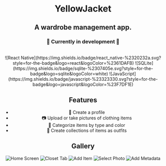 <div align="center">
  <h1 align="center">YellowJacket</h1>
  <h2 align="center">A wardrobe management app.</h2>
  <h3>🚧 Currently in development 🚧</h3>
<div>
<br>
<div align="center">
![React Native](https://img.shields.io/badge/react_native-%2320232a.svg?style=for-the-badge&logo=react&logoColor=%2361DAFB) ![SQLite](https://img.shields.io/badge/sqlite-%2307405e.svg?style=for-the-badge&logo=sqlite&logoColor=white) ![JavaScript](https://img.shields.io/badge/javascript-%23323330.svg?style=for-the-badge&logo=javascript&logoColor=%23F7DF1E)
</div>

## Features

- 👋 Create a profile
- 📷 Upload or take pictures of clothing items
- 👒 Categorize items by type and color
- 🎨 Create collections of items as outfits

## Gallery

![Home Screen](./assets/HomeScreen.png) ![Closet Tab](./assets/ClosetScreen.png) ![Add Item](./assets/AddItemScreen.png) ![Select Photo](./assets/SelectPhotoScreen.png) ![Add Metadata](./assets/MetadataScreen.png)
